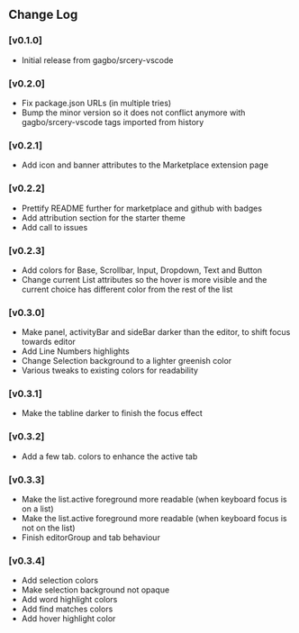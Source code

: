 ## Change Log

### [v0.1.0]
- Initial release from gagbo/srcery-vscode

### [v0.2.0]
- Fix package.json URLs (in multiple tries)
- Bump the minor version so it does not conflict anymore with
  gagbo/srcery-vscode tags imported from history

### [v0.2.1]
- Add icon and banner attributes to the Marketplace extension page

### [v0.2.2]
- Prettify README further for marketplace and github with badges
- Add attribution section for the starter theme
- Add call to issues

### [v0.2.3]
- Add colors for Base, Scrollbar, Input, Dropdown, Text and Button
- Change current List attributes so the hover is more visible and the current choice has different color from the rest of the list

### [v0.3.0]
- Make panel, activityBar and sideBar darker than the editor, to shift focus towards editor
- Add Line Numbers highlights
- Change Selection background to a lighter greenish color
- Various tweaks to existing colors for readability

### [v0.3.1]
- Make the tabline darker to finish the focus effect

### [v0.3.2]
- Add a few tab. colors to enhance the active tab

### [v0.3.3]
- Make the list.active foreground more readable (when keyboard focus is on a list)
- Make the list.active foreground more readable (when keyboard focus is not on the list)
- Finish editorGroup and tab behaviour

### [v0.3.4]
- Add selection colors
- Make selection background not opaque
- Add word highlight colors
- Add find matches colors
- Add hover highlight color